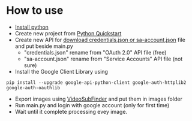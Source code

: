 # How to use
* [Install python](https://www.python.org/)
* Create new project from [Python Quickstart](https://developers.google.com/drive/api/v3/quickstart/python)
* Create new API for [download credentials.json or sa-account.json](https://console.cloud.google.com/apis/credentials) file and put beside main.py 
  - "credentials.json" rename from "OAuth 2.0" API file (free)
  - "sa-account.json" rename from "Service Accounts" API file (not sure)
* Install the Google Client Library using
```
pip install --upgrade google-api-python-client google-auth-httplib2 google-auth-oauthlib
```
* Export images using [VideoSubFinder](https://sourceforge.net/projects/videosubfinder/) and put them in images folder
* Run main.py and login with google account (only for first time)
* Wait until it complete processing evey image.

